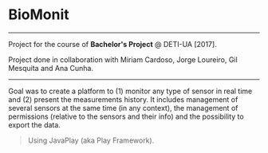 # BioMonit

***

Project for the course of **Bachelor's Project** @ DETI-UA [2017].

Project done in collaboration with Miriam Cardoso, Jorge Loureiro, Gil Mesquita and Ana Cunha.

***

Goal was to create a platform to (1) monitor any type of sensor in real time and (2) present the measurements history. It includes management of several sensors at the same time (in any context), the management of permissions (relative to the sensors and their info) and the possibility to export the data.

> Using JavaPlay (aka Play Framework).